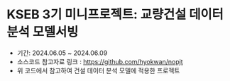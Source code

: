 # KSEB 3기 미니프로젝트: 교량건설 데이터분석 모델서빙
- 기간: 2024.06.05 ~ 2024.06.09
- 소스코드 참고자료 링크 : https://github.com/hyokwan/nopjt
- 위 코드에서 참고하여 건설 데이터 분석 모델에 적용한 프로젝트
